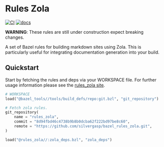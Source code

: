 # Rules Zola 
[![CI](https://github.com/silvergasp/bazel_rules_zola/actions/workflows/ci.yml/badge.svg)](https://github.com/silvergasp/bazel_rules_zola/actions/workflows/ci.yml) [![docs](https://img.shields.io/badge/docs-passing-brightgreen)](https://silvergasp.github.io/bazel_rules_zola/)

**WARNING**: These rules are still under construction expect breaking changes.

A set of Bazel rules for building markdown sites using Zola. This is
particularly useful for integrating documentation generation into your build.

## Quickstart
Start by fetching the rules and deps via your WORKSPACE file. For further usage information please see the [rules_zola site](https://silvergasp.github.io/bazel_rules_zola).

```py
# WORKSPACE
load("@bazel_tools//tools/build_defs/repo:git.bzl", "git_repository")

# Fetch zola rules.
git_repository(
    name = "rules_zola",
    commit = "8d94fbd46c4738b9b8b0dcba62f222bd97be8c60",
    remote = "https://github.com/silvergasp/bazel_rules_zola.git",
)

load("@rules_zola//:zola_deps.bzl", "zola_deps")
```